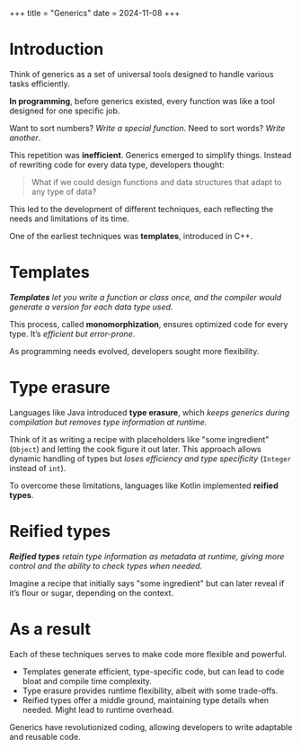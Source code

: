 +++
title = "Generics"
date = 2024-11-08
+++
# Introduction

Think of generics as a set of universal tools designed to handle various tasks efficiently. 

**In programming**, before generics existed, every function was like a tool designed for one specific job.

Want to sort numbers? *Write a special function*.
Need to sort words? *Write another*.

This repetition was **inefficient**. Generics emerged to simplify things. Instead of rewriting code for every data type, developers thought: 
> What if we could design functions and data structures that adapt to any type of data?

This led to the development of different techniques, each reflecting the needs and limitations of its time.

One of the earliest techniques was **templates**, introduced in C++. 

# Templates

***Templates** let you write a function or class once, and the compiler would generate a version for each data type used.*

This process, called **monomorphization**, ensures optimized code for every type. It’s *efficient but error-prone*.

As programming needs evolved, developers sought more flexibility.

# Type erasure

Languages like Java introduced **type erasure**, which *keeps generics during compilation but removes type information at runtime.*

Think of it as writing a recipe with placeholders like "some ingredient" (`Object`) and letting the cook figure it out later. This approach allows dynamic handling of types but *loses efficiency and type specificity* (`Integer` instead of `int`).

To overcome these limitations, languages like Kotlin implemented **reified types**.

# Reified types

***Reified types** retain type information as metadata at runtime, giving more control and the ability to check types when needed.*

Imagine a recipe that initially says "some ingredient" but can later reveal if it’s flour or sugar, depending on the context.

# As a result

Each of these techniques serves to make code more flexible and powerful.

- Templates generate efficient, type-specific code, but can lead to code bloat and compile time complexity.
- Type erasure provides runtime flexibility, albeit with some trade-offs.
- Reified types offer a middle ground, maintaining type details when needed. Might lead to runtime overhead.

Generics have revolutionized coding, allowing developers to write adaptable and reusable code.
